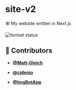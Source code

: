<!-- DO NOT REMOVE - contributor_list:data:start:["Matt-Gleich", "cjdenio", "ImgBotApp"]:end -->

# site-v2

🕸 My website written in Next.js

![format status](https://github.com/Matt-Gleich/site-v2/workflows/format/badge.svg)

<!-- DO NOT REMOVE - contributor_list:start -->

## 👥 Contributors

- **[@Matt-Gleich](https://github.com/Matt-Gleich)**

- **[@cjdenio](https://github.com/cjdenio)**

- **[@ImgBotApp](https://github.com/ImgBotApp)**

<!-- DO NOT REMOVE - contributor_list:end -->
